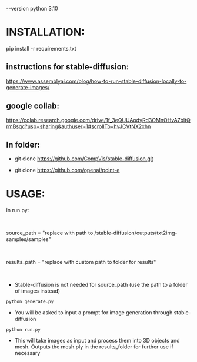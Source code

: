 --version python 3.10

# INSTALLATION:
pip install -r requirements.txt

## instructions for stable-diffusion:
https://www.assemblyai.com/blog/how-to-run-stable-diffusion-locally-to-generate-images/

## google collab:
https://colab.research.google.com/drive/1f_3eQUUAodyRd3OMnOHyA7bltQrmBsqc?usp=sharing&authuser=1#scrollTo=hvJCVtNX2xhn

## In folder:

* git clone https://github.com/CompVis/stable-diffusion.git

* git clone https://github.com/openai/point-e

# USAGE:
In run.py:

<br />

source_path = "replace with path to /stable-diffusion/outputs/txt2img-samples/samples"

<br />

results_path = "replace with custom path to folder for results"

<br />

* Stable-diffusion is not needed for source_path (use the path to a folder of images instead)
```
python generate.py
```
* You will be asked to input a prompt for image generation through stable-diffusion
```
python run.py
```

* This will take images as input and process them into 3D objects and mesh. Outputs the mesh.ply in the results_folder for further use if necessary

